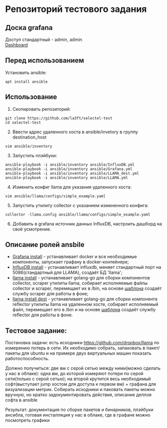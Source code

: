 # Репозиторий тестового задания

## Доска grafana
Доступ стандартный - admin, admin  
[Dashboard](http://84.252.131.23:3000/d/f136ea1d-5dd8-4ae1-a64e-6999a624696c/llama-stats?orgId=1)

## Перед использованием
Установить ansible:
```shell
apt install ansible
```

## Использование

1. Скопировать репозиторий:
```shell
git clone https://github.com/la3ft/selectel-test
cd selectel-test
```
2. Ввести адрес удаленного хоста в ansible/invetory в группу destination_host
```shell
vim ansible/inventory
```
3. Запустить плэйбуки: 
```shell
ansible-playbook -i ansible/inventory ansible/InfluxDB.yml
ansible-playbook -i ansible/inventory ansible/Grafana.yml
ansible-playbook -i ansible/inventory ansible/LLAMA_dest.yml
ansible-playbook -i ansible/inventory ansible/LLAMA.yml
```
4. Изменить конфиг llama для указания удаленного хоста:
```shell
vim ansible/llama/configs/simple_example.yaml
```
5. Запустить утилиту collector с указанием измененного конфига:
```shell
collector -llama.config ansible/llama/configs/simple_example.yaml
```
6. Добавить в grafana источник данных InfluxDB, настроить дашборд на своё усмотрение.

## Описание ролей ansbile
- [Grafana install](/ansible/roles/Grafana%20install/tasks/main.yml) - устанавливает docker и все необходимые компоненты, запускает графану в docker-контейнере;
- [InfluxDB install](/ansible/roles/InfluxDB%20install/tasks/main.yml) - устанавливает influxdb, меняет стандартный порт на 5086(стандартный для LLAMA), создаёт БД 'llama';
- [llama install](/ansible/roles/llama%20install/tasks/main.yml) - устанавливает golang-go для сборки компонентов collector, scraper утилиты llama, собирает исполняемые файлы collector и scraper, перемещает их в /bin, на основе [шаблона](/ansible/roles/llama%20install/templates/scraper.service.j2) создаёт службу scraper для работы в фоне;
- [llama install dest](/ansible/roles/llama%20install%20dest/tasks/main.yml) - устанавливает golang-go для сборки компонента reflector утилиты llama на удаленном хосте, собирает исполняемый файл, перемещает его в /bin и на основе [шаблона](/ansible/roles/llama%20install%20dest/templates/reflector.service.j2) создаёт службу reflector для работы в фоне.

## Тестовое задание:
Постановка задачи: есть исходники https://github.com/dropbox/llama по измерению потерь в сети. Их необходимо собрать, запаковать в пакет/пакеты для ubuntu и на примере двух виртуальных машин показать работоспособность.

Должно получиться: две вм c серой сетью между ними(можно сделать у нас в облаке): одна вм, до которой измеряют потери по серой сети(только с серой сетью); на второй крутится весь необходимый софт(выступает jump хостом для доступа к первом вм) + графана для визуализации метрик.
Собирать исходники и паковать пакеты можно вручную, но кратко задокументировать действия, описание деплоя софта в ansible

Результат: документация по сборке пакетов и бинарников, плэйбуки ансибла, готовая инсталляция у нас в облаке, где в графане можно посмотреть графики